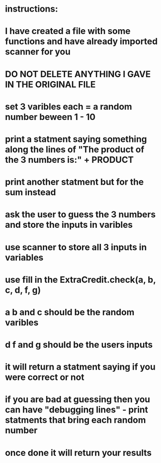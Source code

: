 # instructions:
# I have created a file with some functions and have already imported scanner for you
# DO NOT DELETE ANYTHING I GAVE IN THE ORIGINAL FILE
# set 3 varibles each = a random number beween 1 - 10
# print a statment saying something along the lines of "The product of the 3 numbers is:" + PRODUCT 
# print another statment but for the sum instead
# ask the user to guess the 3 numbers and store the inputs in varibles
# use scanner to store all 3 inputs in variables
# use fill in the ExtraCredit.check(a, b, c, d, f, g) 
# a b and c should be the random varibles
# d f and g should be the users inputs
# it will return a statment saying if you were correct or not
# if you are bad at guessing then you can have "debugging lines" - print statments that bring each random number
# once done it will return your results
